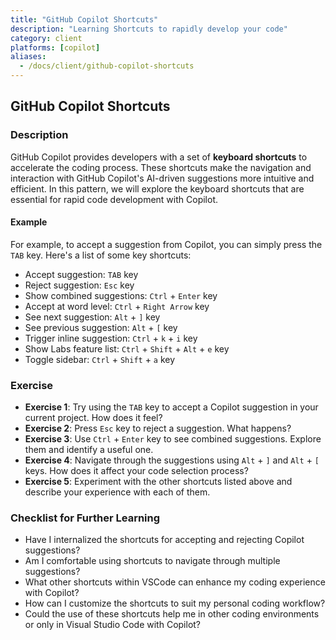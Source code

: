 ```yaml
---
title: "GitHub Copilot Shortcuts"
description: "Learning Shortcuts to rapidly develop your code"
category: client
platforms: [copilot]
aliases:
  - /docs/client/github-copilot-shortcuts
---
```


## GitHub Copilot Shortcuts

### Description

GitHub Copilot provides developers with a set of **keyboard shortcuts** to accelerate the coding process. These shortcuts make the navigation and interaction with GitHub Copilot's AI-driven suggestions more intuitive and efficient. In this pattern, we will explore the keyboard shortcuts that are essential for rapid code development with Copilot.

#### Example

For example, to accept a suggestion from Copilot, you can simply press the `TAB` key. Here's a list of some key shortcuts:

- Accept suggestion: `TAB` key
- Reject suggestion: `Esc` key
- Show combined suggestions: `Ctrl` + `Enter` key
- Accept at word level: `Ctrl` + `Right Arrow` key
- See next suggestion: `Alt` + `]` key
- See previous suggestion: `Alt` + `[` key
- Trigger inline suggestion: `Ctrl` + `k` + `i` key
- Show Labs feature list: `Ctrl` + `Shift` + `Alt` + `e` key
- Toggle sidebar: `Ctrl` + `Shift` + `a` key

### Exercise

- **Exercise 1**: Try using the `TAB` key to accept a Copilot suggestion in your current project. How does it feel?
- **Exercise 2**: Press `Esc` key to reject a suggestion. What happens?
- **Exercise 3**: Use `Ctrl` + `Enter` key to see combined suggestions. Explore them and identify a useful one.
- **Exercise 4**: Navigate through the suggestions using `Alt` + `]` and `Alt` + `[` keys. How does it affect your code selection process?
- **Exercise 5**: Experiment with the other shortcuts listed above and describe your experience with each of them.

### Checklist for Further Learning

- Have I internalized the shortcuts for accepting and rejecting Copilot suggestions?
- Am I comfortable using shortcuts to navigate through multiple suggestions?
- What other shortcuts within VSCode can enhance my coding experience with Copilot?
- How can I customize the shortcuts to suit my personal coding workflow?
- Could the use of these shortcuts help me in other coding environments or only in Visual Studio Code with Copilot?
